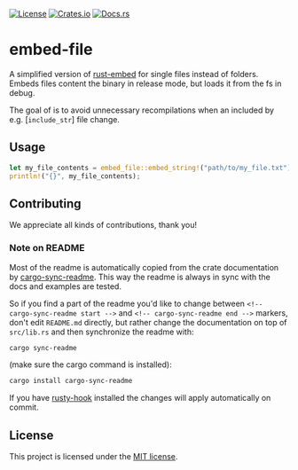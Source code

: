 [![License](https://img.shields.io/crates/l/embed-file.svg)](https://choosealicense.com/licenses/mit/)
[![Crates.io](https://img.shields.io/crates/v/embed-file.svg)](https://crates.io/crates/embed-file)
[![Docs.rs](https://docs.rs/embed-file/badge.svg)](https://docs.rs/embed-file)

<!-- cargo-sync-readme start -->

# embed-file

A simplified version of [rust-embed][] for single files instead of folders.
Embeds files content the binary in release mode, but loads it from the fs in debug.

The goal of is to avoid unnecessary recompilations when an included by e.g. [`include_str`]
file change.

## Usage

```rust
let my_file_contents = embed_file::embed_string!("path/to/my_file.txt");
println!("{}", my_file_contents);
```
[rust-embed]: https://github.com/pyrossh/rust-embed/

<!-- cargo-sync-readme end -->

## Contributing

We appreciate all kinds of contributions, thank you!


### Note on README

Most of the readme is automatically copied from the crate documentation by [cargo-sync-readme][].
This way the readme is always in sync with the docs and examples are tested.

So if you find a part of the readme you'd like to change between `<!-- cargo-sync-readme start -->`
and `<!-- cargo-sync-readme end -->` markers, don't edit `README.md` directly, but rather change
the documentation on top of `src/lib.rs` and then synchronize the readme with:
```bash
cargo sync-readme
```
(make sure the cargo command is installed):
```bash
cargo install cargo-sync-readme
```

If you have [rusty-hook] installed the changes will apply automatically on commit.


## License

This project is licensed under the [MIT license](LICENSE).

[cargo-sync-readme]: https://github.com/phaazon/cargo-sync-readme
[rusty-hook]: https://github.com/swellaby/rusty-hook
